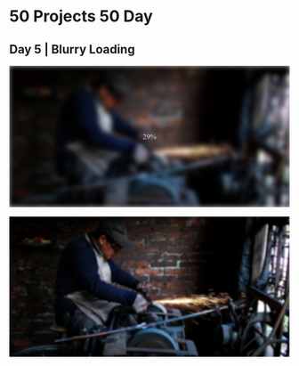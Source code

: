 # 50 Projects 50 Day 

## Day 5 | Blurry Loading
![Screenshot](day5-1.jpg)

![Screenshot](day5-2.jpg)
